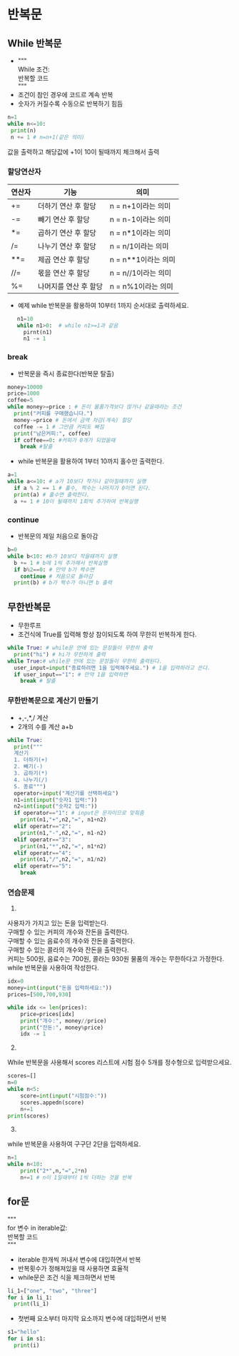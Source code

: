 # 반복문
## While 반복문
- """  
   While 조건:  
   반복할 코드  
  """  
 - 조건이 참인 경우에 코드르 계속 반복
 - 숫자가 커질수록 수동으로 반복하기 힘듬
 ``` python
 n=1  
 while n<=10:
  print(n)
  n += 1 # n=n+1(같은 의미)
```
값을 출력하고 해당값에 +1이 10이 될때까지 체크해서 출력

### 할당연산자
연산자|기능|의미
------|------|------
+=|더하기 연산 후 할당|n = n+1이라는 의미
-=|빼기 연산 후 할당|n = n-1이라는 의미
*=|곱하기 연산 후 할당|n = n\*1이라는 의미
/=|나누기 연산 후 할당|n = n/1이라는 의미
\*\*=|제곱 연산 후 할당|n = n\*\*1이라는 의미
//=|몫을 연산 후 할당|n = n//1이라는 의미
%=|나머지를 연산 후 할당|n = n%1이라는 의미

- 예제
 while 반복문을 활용하여 10부터 1까지 순서대로 출력하세요.
 ```python
    n1=10
    while n1>0:  # while n1>=1과 같음
      pirnt(n1)  
      n1 -= 1
```

### break
- 반복문을 즉시 종료한다(반복문 탈출)
```python
money=10000
price=1000
coffee=5
while money>=price : # 돈이 물품가격보다 많거나 같을때라는 조건
  print("커피를 구매했습니다.")
  money-=price # 돈에서 금액 차감(계속) 할당
  coffee -= 1 # 그만큼 커피도 빠짐
  print("남은커피:", coffee)
  if coffee==0: #커피가 0개가 되었을때
    break #탈출
```
- while 반복문을 활용하여 1부터 10까지 홀수만 출력한다.
```python
a=1
while a<=10: # a가 10보다 작거나 같아질때까지 실행
  if a % 2 == 1 # 홀수, 짝수는 나머지가 0이면 된다.
  print(a) # 홀수면 출력한다.
  a += 1 # 10이 될때까지 1회씩 추가하여 반복실행
```

### continue
- 반복문의 제일 처음으로 돌아감
```python
b=0
while b<10: #b가 10보다 작을때까지 실행
  b += 1 # b에 1씩 추가해서 반복실행
  if b%2==0: # 만약 b가 짝수면
    continue # 처음으로 돌아감
  print(b) # b가 짝수가 아니면 b 출력
```
## 무한반복문
- 무한루프
- 조건식에 True를 입력해 항상 참이되도록 하여 무한히 반복하게 한다.
```python
while True: # while문 안에 있는 문장들이 무한히 출력
  print("hi") # hi가 무한하게 출력
while True:# while문 안에 있는 문장들이 무한히 출력된다.
  user_input=input("종료하려면 1을 입력해주세요.") # 1을 입력하라고 쓴다.
  if user_input=="1": # 만약 1을 입력하면
    break # 탈출
```
### 무한반복문으로 계산기 만들기
- +,-,*,/ 계산
- 2개의 수를 계산 a+b

```python
while True:
  print("""
  계산기
  1. 더하기(+)
  2. 빼기(-)
  3. 곱하기(*)
  4. 나누기(/)
  5. 종료""")
  operator=input("계산기를 선택하세요")
  n1=int(input("숫자1 입력:")) 
  n2=int(input("숫자2 입력:"))
  if operator=="1": # input은 문자이므로 맞춰줌
    print(n1,"+",n2,"=", n1+n2)
  elif operatr=="2":
    print(n1,"-",n2,"=", n1-n2)
  elif operatr=="3":
    print(n1,"*",n2,"=", n1*n2)
  elif operatr=="4":
    print(n1,"/",n2,"=", n1/n2)
  elif operatr=="5":
    break
```
### 연습문제
1. 
  사용자가 가지고 있는 돈을 입력받는다.  
  구매할 수 있는 커피의 개수와 잔돈을 출력한다.  
  구매할 수 있는 음료수의 개수와 잔돈을 출력한다.  
  구매할 수 있는 콜라의 개수와 잔돈을 출력한다.  
  커피는 500원, 음료수는 700원, 콜라는 930원
  물품의 개수는 무한하다고 가정한다.  
  while 반복문을 사용하여 작성한다.  
```python
idx=0
money=int(input("돈을 입력하세요:"))
prices=[500,700,930]

while idx <= len(prices):
    price=prices[idx]
    print("개수:", money//price)
    print("잔돈:", money%price)
    idx -= 1
```
2.  
While 반복문을 사용해서 scores 리스트에 시험 점수 5개를 정수형으로 입력받으세요.

```python
scores=[]
n=0
while n<5:
    score=int(input("시험점수:"))
    scores.appedn(score)
    n+=1
print(scores)
```

3. 
while 반복문을 사용하여 구구단 2단을 입력하세요.

```python
n=1
while n<10:
    print("2*",n,"=",2*n)
    n+=1 # n이 1일때부터 1씩 더하는 것을 반복
```

## for문
"""  
    for 변수 in iterable값:  
    반복할 코드  
"""  
- iterable 한개씩 꺼내서 변수에 대입하면서 반복
- 반복횟수가 정해져있을 때 사용하면 효율적
- while문은 조건 식을 체크하면서 반복
```python
li_1=["one", "two", "three"]
for i in li_1:
  print(li_1)
```
- 첫번째 요소부터 마지막 요소까지 변수에 대입하면서 반복

```python
s1="hello"
for i in s1:
  print(i)
```
